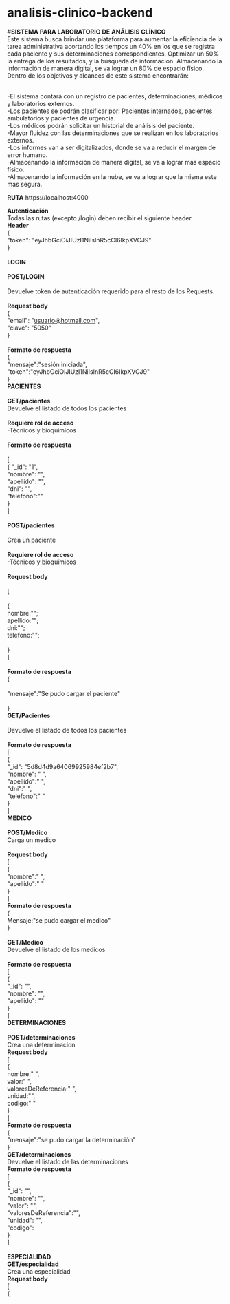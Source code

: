 # analisis-clinico-backend 
#**SISTEMA PARA LABORATORIO DE ANÁLISIS CLÍNICO**
<br>Este sistema busca brindar una plataforma para aumentar la eficiencia de la tarea administrativa acortando los tiempos un 40% en los que
se registra cada paciente y sus determinaciones correspondientes. Optimizar un 50% la entrega de los resultados, y la búsqueda de información. Almacenando la información de manera digital, se va lograr un 80% de espacio físico.<br>Dentro de los objetivos y alcances de este sistema encontrarán:

<br>-El sistema contará con un registro de pacientes, determinaciones, médicos y laboratorios externos.
<br>-Los pacientes se podrán clasificar por: Pacientes internados, pacientes ambulatorios y pacientes de urgencia.
<br>-Los médicos podrán solicitar un historial de análisis del paciente.
<br>-Mayor fluidez con las determinaciones que se realizan en los laboratorios externos.
<br>-Los informes van a ser digitalizados, donde se va a reducir el margen de error humano.
<br>-Almacenando la información de manera digital, se va a lograr más espacio físico.
<br>-Almacenando la información en la nube, se va a lograr que la misma este mas segura.

**RUTA** https://localhost:4000

**Autenticación**
<br>Todas las rutas (excepto /login) deben recibir el siguiente header.
<br>**Header**<br>
{ 
<br>"token": "eyJhbGciOiJIUzI1NiIsInR5cCI6IkpXVCJ9" <br>
}<br>
<br>**LOGIN**<br>
<br>**POST/LOGIN**<br>
<br>Devuelve token de autenticación requerido para el resto de los Requests.
<br>
<br>**Request body**
<br>{
	<br>"email": "usuario@hotmail.com",
	<br>"clave": "5050"
<br>}
<br>
<br>**Formato de respuesta**
<br>{
<br>"mensaje":"sesión iniciada",
<br>"token":"eyJhbGciOiJIUzI1NiIsInR5cCI6IkpXVCJ9"
<br>}
<br>**PACIENTES**<br>
<br>**GET/pacientes**
<br>Devuelve el listado de todos los pacientes<br>
<br>**Requiere rol de acceso**<br>
-Técnicos y bioquimicos<br>
<br>**Formato de respuesta**<br>
<br>[
   <br>{
        "_id": "1",<br>
        "nombre": "",<br>
        "apellido": "",<br>
        "dni": "",<br>
        "telefono":"" <br>
    }<br>
]<br>
<br>**POST/pacientes**<br>
<br>Crea un paciente<br>
<br>**Requiere rol de acceso**<br>
-Técnicos y bioquímicos<br>
<br>**Request body**<br>
<br>[<br>
<br>{<br>
nombre:"";<br>
apellido:"";<br>
dni:"";<br>
telefono:"";<br>
<br>}<br>
]<br>
<br>**Formato de respuesta**
<br>{<br>
<br>"mensaje":"Se pudo cargar el paciente"<br>
<br>}
<br>**GET/Pacientes**<br>
<br>Devuelve el listado de todos los pacientes<br>
<br>**Formato de respuesta**
<br>[
<br>{
        <br>"_id": "5d8d4d9a64069925984ef2b7",
        <br>"nombre": " ",
        <br>"apellido":" ",
        <br>"dni":" ",
        <br>"telefono":" "
    <br>}
    <br>]
<br>**MEDICO**
<br><br>**POST/Medico**
<br>Carga un medico
<br><br>**Request body**
<br>[
<br>{
<br>"nombre":" ",
<br>"apellido":" "
<br>}
<br>]
<br>**Formato de respuesta**
<br>{
<br>Mensaje:"se pudo cargar el medico"
<br>}
<br><br>**GET/Medico**
<br>Devuelve el listado de los medicos
<br><br> **Formato de respuesta**
<br>[
    <br>{
        <br>"_id": "",
        <br>"nombre": "",
        <br>"apellido": ""
    <br>}
<br>]
<br>**DETERMINACIONES**
<br><br>**POST/determinaciones**
<br>Crea una determinacion
<br>**Request body**
<br>[
<br>{
    <br>nombre:" ",
    <br>valor:" ",
    <br>valoresDeReferencia:" ",
    <br>unidad:"",
    <br>codigo:" "
<br>}
<br>]
<br>**Formato de respuesta**
<br>{
<br>"mensaje":"se pudo cargar la determinación"
<br>}
<br>**GET/determinaciones**
<br>Devuelve el listado de las determinaciones
<br>**Formato de respuesta**
<br>[
<br>{
        <br>"_id": "",
        <br>"nombre": "",
        <br>"valor": "",
        <br>"valoresDeReferencia":"",
        <br>"unidad": "",
        <br>"codigo": 
    <br>}
    <br>]
 <br><br>**ESPECIALIDAD**
 <br>**GET/especialidad**
 <br>Crea una especialidad
 <br>**Request body**
 <br>[
 <br>{




